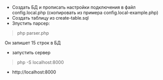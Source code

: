 * Создать БД и прописать настройки подключения в файл config.local.php (скопировать из примера config.local-example.php) 
* Создать таблицу из create-table.sql
* Зпустить парсер:
> php parser.php
 
Он запишет 15 строк в БД
* запустить сервер
> php -S localhost:8000
* http://localhost:8000
